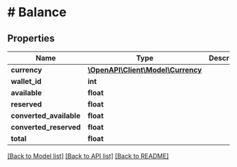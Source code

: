 # # Balance

## Properties

Name | Type | Description | Notes
------------ | ------------- | ------------- | -------------
**currency** | [**\OpenAPI\Client\Model\Currency**](Currency.md) |  | [optional]
**wallet_id** | **int** |  | [optional]
**available** | **float** |  | [optional]
**reserved** | **float** |  | [optional]
**converted_available** | **float** |  | [optional]
**converted_reserved** | **float** |  | [optional]
**total** | **float** |  | [optional]

[[Back to Model list]](../../README.md#models) [[Back to API list]](../../README.md#endpoints) [[Back to README]](../../README.md)

